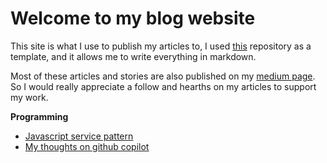 # Welcome to my blog website

This site is what I use to publish my articles to, I used
[this](https://github.com/gordonnl/markdown-blog-template) repository as a template, and it allows me to write everything in markdown.

Most of these articles and stories are also published on my [medium page](https://medium.com/@lukedev_). So I would really 
appreciate a follow and hearths on my articles to support my work.

**Programming**
 - [Javascript service pattern](?js-service-pattern)
 - [My thoughts on github copilot](?thoughts-on-ghcp-after-4-months)

<!-- <br />

**Projects**
 - [Keez simulator](?keez-sim) -->
